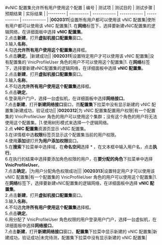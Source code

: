 #vNIC 配置集允许所有用户使用这个配置
| 编号 | 测试项 | 测试目的 | 测试步骤 | 预期结果 | 实际结果 |
|--------- | ---------- | ------------ | ------------ | ------------ | ------------ |
|**0020311**|设置所有用户都可以使用该 vNIC 配置集|使所有用户都可以使用该 vNIC 配置集|1. 在**网络**标签下，选择要新建vNIC配置集的逻辑网络，在详细面板中选择 **vNIC 配置集**。<br/>2.点击**新建**，打开**虚拟机接口配置集**窗口。<br/>3.输入**名称**。<br/>4.勾选**允许所有用户使用这个配置集**选择框。<br/>5.点击**确定**。|新建成功||
|**0020311**|设置特定用户才可以使用该 vNIC 配置集|没有配置集的 VnicProfileUser 角色的用户不可以使用这个配置集|1. 在**网络**标签下，选择要新建vNIC配置集的逻辑网络，在详细面板中选择 **vNIC 配置集**。<br/>2.点击**新建**，打开**虚拟机接口配置集**窗口。<br/>3.输入**名称**。<br/>4.不勾选**允许所有用户使用这个配置集**选择框。<br/>5.点击**确定**。<br/>6.登录用户门户，选择一台虚拟机，在详细面板中选择**网络接口**。<br/>7.点击**新建**，打开**新建网络接口**窗口，而**配置集**下拉菜中没有显示新建的 vNIC 配置集|新建成功，验证成功||
|**0020312**|为 vNIC 配置集配置用户权限|有一个配置集的 VnicProfileUser 角色的用户可以使用这个集群；没有这个角色的用户将无法使用这个配置集。|1.使用树形模式来选择一个逻辑网络。<br/>2.点 **vNIC 配置集**资源页显示 vNIC 配置集。<br/>3.在详情框中选**权限**标签页显示这个配置集当前的用户权限。<br/>4.使用**添加**键打开**为用户添加权限**窗口。<br/>5.在**搜索**下拉菜单中选择域，在**命名空间**选择 \* ，在文本框中输入用户名，点击**执行**。<br/>6.在执行的结果中选择要添加角色权限的用户，在**要分配的角色**下拉菜单中选择  **VnicProfileUser**。<br/>7.点击**确定**。|为用户分配角色权限成功|||
|**0020313**|设置特定用户才可以使用该 vNIC 配置集|有一个配置集的 VnicProfileUser 角色的用户可以使用这个配置集|1. 在**网络**标签下，选择要新建vNIC配置集的逻辑网络，在详细面板中选择 **vNIC 配置集**。<br/>2.点击**新建**，打开**虚拟机接口配置集**窗口。<br/>3.输入**名称**。<br/>4.不勾选**允许所有用户使用这个配置集**选择框。<br/>5.点击**确定**。<br/>6.用分配了 VnicProfileUser 角色权限的用户登录用户门户，选择一台虚拟机，在详细面板中选择**网络接口**。<br/>7.点击**新建**，打开**新建网络接口**窗口，**配置集**下拉菜中显示新建的 vNIC 配置集|新建成功，验证成功|未完待测，配置集下拉菜中没有显示新建的 vNIC 配置集|

